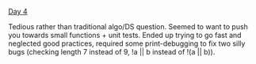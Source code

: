 [Day 4](https://adventofcode.com/2020/day/4)

Tedious rather than traditional algo/DS question. Seemed to want to push you towards small functions + unit tests. Ended up trying to go fast and neglected good practices, required some print-debugging to fix two silly bugs (checking length 7 instead of 9, !a || b instead of !(a || b)).
